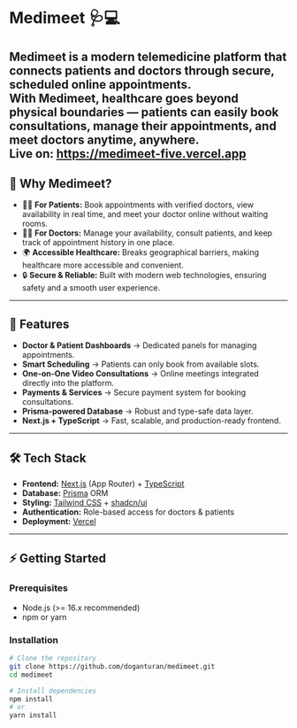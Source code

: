# Medimeet 🩺💻

**Medimeet** is a modern **telemedicine platform** that connects patients and doctors through secure, scheduled **online appointments**.  
With Medimeet, healthcare goes beyond physical boundaries — patients can easily book consultations, manage their appointments, and meet doctors **anytime, anywhere**.
<br/>
Live on: https://medimeet-five.vercel.app 
---

## 🌟 Why Medimeet?

- 🧑‍⚕️ **For Patients:** Book appointments with verified doctors, view availability in real time, and meet your doctor online without waiting rooms.  
- 👨‍⚕️ **For Doctors:** Manage your availability, consult patients, and keep track of appointment history in one place.  
- 🌍 **Accessible Healthcare:** Breaks geographical barriers, making healthcare more accessible and convenient.  
- 🔒 **Secure & Reliable:** Built with modern web technologies, ensuring safety and a smooth user experience.  

---

## 🚀 Features

- **Doctor & Patient Dashboards** → Dedicated panels for managing appointments.  
- **Smart Scheduling** → Patients can only book from available slots.  
- **One-on-One Video Consultations** → Online meetings integrated directly into the platform.  
- **Payments & Services** → Secure payment system for booking consultations.  
- **Prisma-powered Database** → Robust and type-safe data layer.  
- **Next.js + TypeScript** → Fast, scalable, and production-ready frontend.  

---

## 🛠 Tech Stack

- **Frontend:** [Next.js](https://nextjs.org/) (App Router) + [TypeScript](https://www.typescriptlang.org/)  
- **Database:** [Prisma](https://www.prisma.io/) ORM  
- **Styling:** [Tailwind CSS](https://tailwindcss.com/) + [shadcn/ui](https://ui.shadcn.com/)  
- **Authentication:** Role-based access for doctors & patients  
- **Deployment:** [Vercel](https://vercel.com/)  

---

## ⚡ Getting Started

### Prerequisites
- Node.js (>= 16.x recommended)  
- npm or yarn  

### Installation

```bash
# Clone the repository
git clone https://github.com/doganturan/medimeet.git
cd medimeet

# Install dependencies
npm install
# or
yarn install
